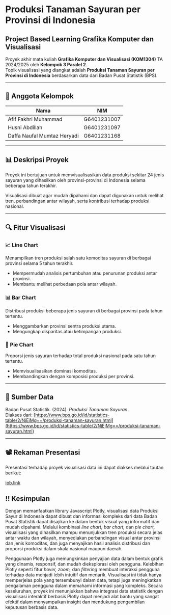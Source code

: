 # Produksi Tanaman Sayuran per Provinsi di Indonesia

## Project Based Learning Grafika Komputer dan Visualisasi

Proyek akhir mata kuliah **Grafika Komputer dan Visualisasi (KOM1304)** TA 2024/2025 oleh **Kelompok 3 Paralel 2**.  
Topik visualisasi yang diangkat adalah **Produksi Tanaman Sayuran per Provinsi di Indonesia** berdasarkan data dari Badan Pusat Statistik (BPS).

---

## 👥 Anggota Kelompok

| Nama                        | NIM         |
| --------------------------- | ----------- |
| Afif Fakhri Muhammad        | G6401231007 |
| Husni Abdillah              | G6401231097 |
| Daffa Naufal Mumtaz Heryadi | G6401231168 |

---

## 📊 Deskripsi Proyek

Proyek ini bertujuan untuk memvisualisasikan data produksi sekitar 24 jenis sayuran yang dihasilkan oleh provinsi-provinsi di Indonesia selama beberapa tahun terakhir.

Visualisasi dibuat agar mudah dipahami dan dapat digunakan untuk melihat tren, perbandingan antar wilayah, serta kontribusi terhadap produksi nasional.

---

## 🔍 Fitur Visualisasi

### 📈 Line Chart

Menampilkan tren produksi salah satu komoditas sayuran di berbagai provinsi selama 5 tahun terakhir.

- Mempermudah analisis pertumbuhan atau penurunan produksi antar provinsi.
- Membantu melihat perbedaan pola antar wilayah.

### 📊 Bar Chart

Distribusi produksi beberapa jenis sayuran di berbagai provinsi pada tahun tertentu.

- Menggambarkan provinsi sentra produksi utama.
- Mengungkap disparitas atau ketimpangan produksi.

### 🥧 Pie Chart

Proporsi jenis sayuran terhadap total produksi nasional pada satu tahun tertentu.

- Memvisualisasikan dominasi komoditas.
- Membandingkan dengan komposisi produksi per provinsi.

---

## 📂 Sumber Data

Badan Pusat Statistik. (2024). _Produksi Tanaman Sayuran_.  
Diakses dari: [https://www.bps.go.id/id/statistics-table/2/NjEjMg==/produksi-tanaman-sayuran.html](https://www.bps.go.id/id/statistics-table/2/NjEjMg==/produksi-tanaman-sayuran.html)

---

## 📽️ Rekaman Presentasi

Presentasi terhadap proyek visualisasi data ini dapat diakses melalui tautan berikut:  

[ipb.link](ipb.link)

## ‼️ Kesimpulan

Dengan memanfaatkan library Javascript Plotly, visualisasi data Produksi Sayur di Indonesia dapat dibuat dan informasi kompleks dari data Badan Pusat Statistik dapat disajikan ke dalam bentuk visual yang informatif dan mudah dipahami. Melalui kombinasi _line chart, bar chart,_ dan _pie chart,_ visualisasi yang dihasilkan mampu menunjukkan tren produksi secara jelas antar waktu dan wilayah, menyediakan perbandingan visual antar provinsi dan jenis komoditas, dan juga menyajikan hasil analisis distribusi dan proporsi produksi dalam skala nasional maupun daerah.

Penggunaan Plotly juga memungkinkan penyajian data dalam bentuk grafik yang dinamis, responsif, dan mudah dieksplorasi oleh pengguna. Kelebihan Plotly seperti fitur _hover, zoom,_ dan _filtering_ membuat interaksi pengguna terhadap data menjadi lebih intuitif dan menarik. Visualisasi ini tidak hanya memperjelas pola yang tersembunyi dalam data, tetapi juga meningkatkan pengalaman pengguna dalam memahami informasi yang kompleks. Secara keseluruhan, proyek ini menunjukkan bahwa integrasi data statistik dengan visualisasi interaktif berbasis Plotly dapat menjadi alat bantu yang sangat efektif dalam menyampaikan insight dan mendukung pengambilan keputusan berbasis data.
